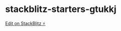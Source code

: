 # stackblitz-starters-gtukkj

[Edit on StackBlitz ⚡️](https://stackblitz.com/edit/stackblitz-starters-gtukkj)